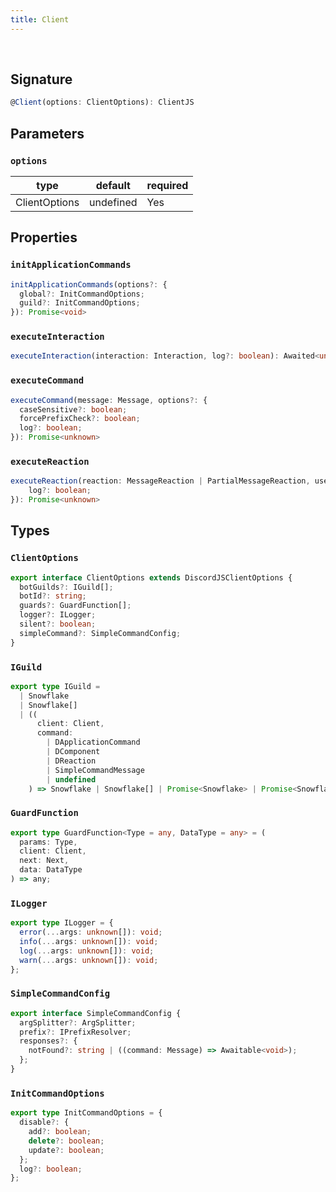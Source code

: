 ```yaml
---
title: Client
---
```


<br/>

## Signature

```ts
@Client(options: ClientOptions): ClientJS
```

## Parameters

### `options`
| type      | default | required |
| --------- | ------- | -------- |
| ClientOptions | undefined     | Yes      |

## Properties

### `initApplicationCommands`

```ts
initApplicationCommands(options?: {
  global?: InitCommandOptions;
  guild?: InitCommandOptions;
}): Promise<void>
```

### `executeInteraction`

```ts
executeInteraction(interaction: Interaction, log?: boolean): Awaited<unknown>
```

### `executeCommand`

```ts
executeCommand(message: Message, options?: {
  caseSensitive?: boolean; 
  forcePrefixCheck?: boolean; 
  log?: boolean; 
}): Promise<unknown>
```

### `executeReaction`

```ts
executeReaction(reaction: MessageReaction | PartialMessageReaction, user: User | PartialUser, options?: {
    log?: boolean;
}): Promise<unknown>
```

## Types

### `ClientOptions`
```ts
export interface ClientOptions extends DiscordJSClientOptions {
  botGuilds?: IGuild[];
  botId?: string;
  guards?: GuardFunction[];
  logger?: ILogger;
  silent?: boolean;
  simpleCommand?: SimpleCommandConfig;
}
```

### `IGuild`
```ts
export type IGuild =
  | Snowflake
  | Snowflake[]
  | ((
      client: Client,
      command:
        | DApplicationCommand
        | DComponent
        | DReaction
        | SimpleCommandMessage
        | undefined
    ) => Snowflake | Snowflake[] | Promise<Snowflake> | Promise<Snowflake[]>);
```

### `GuardFunction`

```ts
export type GuardFunction<Type = any, DataType = any> = (
  params: Type,
  client: Client,
  next: Next,
  data: DataType
) => any;
```

### `ILogger`

```ts
export type ILogger = {
  error(...args: unknown[]): void;
  info(...args: unknown[]): void;
  log(...args: unknown[]): void;
  warn(...args: unknown[]): void;
};
```

### `SimpleCommandConfig`

```ts
export interface SimpleCommandConfig {
  argSplitter?: ArgSplitter;
  prefix?: IPrefixResolver;
  responses?: {
    notFound?: string | ((command: Message) => Awaitable<void>);
  };
}
```

### `InitCommandOptions`

```ts
export type InitCommandOptions = {
  disable?: {
    add?: boolean;
    delete?: boolean;
    update?: boolean;
  };
  log?: boolean;
};
```